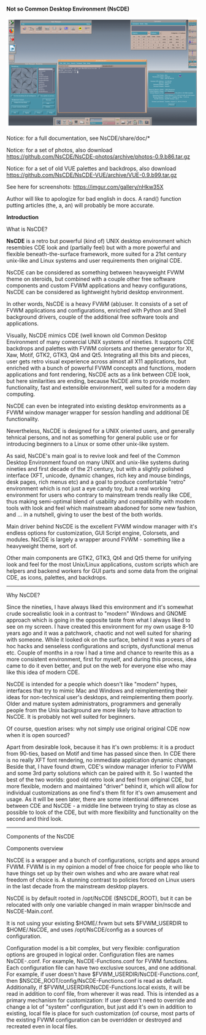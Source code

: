 **Not so Common Desktop Environment (NsCDE)**

![ScreenShot](NsCDE.png)

Notice: for a full documentation, see NsCDE/share/doc/*

Notice: for a set of photos, also download
https://github.com/NsCDE/NsCDE-photos/archive/photos-0.9.b86.tar.gz

Notice: for a set of old VUE palettes and backdrops, also download
https://github.com/NsCDE/NsCDE-VUE/archive/VUE-0.9.b99.tar.gz

See here for screenshots: https://imgur.com/gallery/nHkw35X

Author will like to apologize for bad english in docs. A rand() function putting
articles (the, a, an) will probably be more accurate.

**Introduction**

  What is NsCDE?

   **NsCDE** is a retro but powerful (kind of) UNIX desktop environment
   which resembles CDE look and (partially feel) but with a more
   powerful and flexible beneath-the-surface framework, more suited
   for a 21st century unix-like and Linux systems and user requirements
   then original CDE.

   NsCDE can be considered as something between heavyweight FVWM
   theme on steroids, but combined with a couple other free software
   components and custom FVWM applications and heavy configurations,
   NsCDE can be considered as lightweight hybrid desktop environment.

   In other words, NsCDE is a heavy FVWM (ab)user. It consists of a
   set of FVWM applications and configurations, enriched with Python
   and Shell background drivers, couple of the additional free software
   tools and applications.

   Visually, NsCDE mimics CDE (well known old Common Desktop Environment
   of many comercial UNIX systems of nineties. It supports CDE backdrops
   and palettes with FVWM colorsets and theme generator for Xt, Xaw,
   Motif, GTK2, GTK3, Qt4 and Qt5. Integrating all this bits and pieces,
   user gets retro visual experience across almost all X11 applications,
   but enriched with a bunch of powerful FVWM concepts and functions,
   modern applications and font rendering, NsCDE acts as a link between
   CDE look, but here similarities are ending, because NsCDE aims to
   provide modern functionality, fast and extensible environment, well
   suited for a modern day computing.

   NsCDE can even be integrated into existing desktop environments as a
   FVWM window manager wrapper for session handling and additional DE
   functionality.

   Nevertheless, NsCDE is designed for a UNIX oriented users, and
   generally tehnical persons, and not as something for general public
   use or for introducing beginners to a Linux or some other unix-like
   system.

   As said, NsCDE's main goal is to revive look and feel of the Common Desktop
   Environment found on many UNIX and unix-like systems during nineties and
   first decade of the 21 century, but with a slightly polished interface
   (XFT, unicode, dynamic changes, rich key and mouse bindings, desk pages,
   rich menus etc) and a goal to produce comfortable "retro" environment
   which is not just a eye candy toy, but a real working environment for
   users who contrary to mainstream trends really like CDE, thus making
   semi-optimal blend of usability and compatibility with modern tools with
   look and feel which mainstream abadoned for some new fashion, and ... in a
   nutshell, giving to user the best of the both worlds.

   Main driver behind NsCDE is the excellent FVWM window manager with it's
   endless options for customization, GUI Script engine, Colorsets, and
   modules. NsCDE is largely a wrapper around FVWM - something like a
   heavyweight theme, sort of.

   Other main components are GTK2, GTK3, Qt4 and Qt5 theme for unifying look
   and feel for the most Unix/Linux applications, custom scripts which are
   helpers and backend workers for GUI parts and some data from the original
   CDE, as icons, palettes, and backdrops.

   --------------------------------------------------------------------------

  Why NsCDE?

   Since the nineties, I have always liked this environment and it's somewhat
   crude socrealistic look in a contrast to "modern" Windows and GNOME
   approach which is going in the opposite taste from what I always liked to
   see on my screen. I have created this environment for my own usage 8-10
   years ago and it was a patchwork, chaotic and not well suited for sharing
   with someone. While it looked ok on the surface, behind it was a years of
   ad hoc hacks and senseless configurations and scripts, dysfunctional menus
   etc. Couple of months in a row I had a time and chance to rewrite this as
   a more consistent environment, first for myself, and during this process,
   idea came to do it even better, and put on the web for everyone else who
   may like this idea of modern CDE.

   NsCDE is intended for a people which doesn't like "modern" hypes,
   interfaces that try to mimic Mac and Windows and reimplementing their
   ideas for non-technical user's desktops, and reimplementing them poorly.
   Older and mature system administrators, programmers and generally people
   from the Unix background are more likely to have attraction to NsCDE. It
   is probably not well suited for beginners.

   Of course, question arises: why not simply use original original CDE now
   when it is open sourced?

   Apart from desirable look, because it has it's own problems: it is a
   product from 90-ties, based on Motif and time has passed since then. In
   CDE there is no really XFT font rendering, no immediate application
   dynamic changes. Beside that, I have found dtwm, CDE's window manager
   inferior to FVWM and some 3rd party solutions which can be paired with it.
   So I wanted the best of the two worlds: good old retro look and feel from
   original CDE, but more flexible, modern and maintained "driver" behind it,
   which will allow for individual customizations as one find's them fit for
   it's own amusement and usage. As it will be seen later, there are some
   intentional differences between CDE and NsCDE - a middle line between
   trying to stay as close as possible to look of the CDE, but with more
   flexibility and functionality on the second and third look.

   --------------------------------------------------------------------------

Components of the NsCDE

  Components overview

   NsCDE is a wrapper and a bunch of configurations, scripts and apps around
   FVWM. FVWM is in my opinion a model of free choice for people who like to
   have things set up by their own wishes and who are aware what real freedom
   of choice is. A stunning contrast to policies forced on Linux users in the
   last decade from the mainstream desktop players.

   NsCDE is by default rooted in /opt/NsCDE ($NSCDE_ROOT), but it can be
   relocated with only one variable changed in main wrapper bin/nscde and
   NsCDE-Main.conf.

   It is not using your existing $HOME/.fvwm but sets $FVWM_USERDIR to
   $HOME/.NsCDE, and uses /opt/NsCDE/config as a sources of configuration.

   Configuration model is a bit complex, but very flexible: configuration
   options are grouped in logical order. Configuration files are names
   NsCDE-<group>.conf. For example, NsCDE-Functions.conf for FVWM functions.
   Each configuration file can have two exclusive sources, and one
   additional. For example, if user doesn't have
   $FVWM_USERDIR/NsCDE-Functions.conf, then
   $NSCDE_ROOT/config/NsCDE-Functions.conf is read as default. Additionally,
   if $FVWM_USERDIR/NsCDE-Functions.local exists, it will be read in addition
   to conf file, from wherever it was read. This is intended as a primary
   mechanism for customization: If user doesn't need to override and change a
   lot of "system" configuration, but just add it's own in addition to
   existing, local file is place for such customization (of course, most
   parts of the existing FVWM configuration can be overridden or destroyed
   and recreated even in local files.

